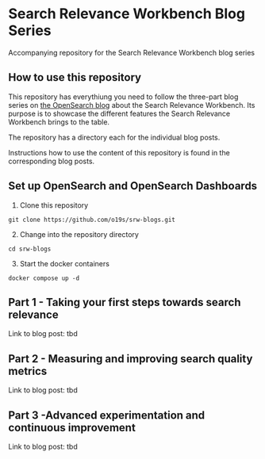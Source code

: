 # Search Relevance Workbench Blog Series
Accompanying repository for the Search Relevance Workbench blog series

## How to use this repository

This repository has everythiung you need to follow the three-part blog series on [the OpenSearch blog](https://opensearch.org/blog/) about the Search Relevance Workbench. Its purpose is to showcase the different features the Search Relevance Workbench brings to the table.

The repository has a directory each for the individual blog posts.

Instructions how to use the content of this repository is found in the corresponding blog posts.

## Set up OpenSearch and OpenSearch Dashboards

1. Clone this repository

```
git clone https://github.com/o19s/srw-blogs.git
```

2. Change into the repository directory

```
cd srw-blogs
```

3. Start the docker containers

```
docker compose up -d
```

## Part 1 - Taking your first steps towards search relevance

Link to blog post: tbd

## Part 2 - Measuring and improving search quality metrics

Link to blog post: tbd

## Part 3 -Advanced experimentation and continuous improvement

Link to blog post: tbd
